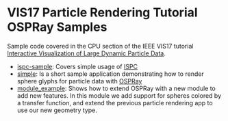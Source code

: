 # VIS17 Particle Rendering Tutorial OSPRay Samples

Sample code covered in the CPU section of the IEEE VIS17 tutorial 
[Interactive Visualization of Large Dynamic Particle Data](http://ieeevis.org/year/2017/info/tutorials#Interactive_Particle_Vis).

- [ispc-sample](ispc-sample/): Covers simple usage of [ISPC]()
- [simple](simple/): Is a short sample application demonstrating how to render
  sphere glyphs for particle data with [OSPRay]()
- [module\_example](module_example/): Shows how to extend OSPRay with a new
  module to add new features. In this module we add support for spheres colored
  by a transfer function, and extend the previous particle rendering app to
  use our new geometry type.

